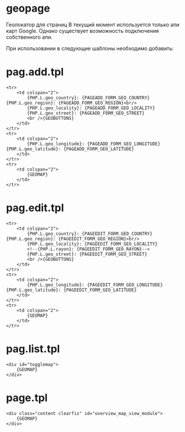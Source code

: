geopage
=======

Геолокатор для страниц
В текущий момент используется только апи карт Google. Однако существует возможность подключения собственного апи.

При использовании в следующие шаблоны необходимо добавить:

pag.add.tpl
===========

	<tr>
		<td colspan="2">
			{PHP.L.geo_country}: {PAGEADD_FORM_GEO_COUNTRY} {PHP.L.geo_region}: {PAGEADD_FORM_GEO_REGION}<br/> 
			{PHP.L.geo_locality}: {PAGEADD_FORM_GEO_LOCALITY}
			{PHP.L.geo_street}: {PAGEADD_FORM_GEO_STREET}
			<br />{GEOBUTTONS}
		</td>
	</tr>
	<tr>
		<td colspan="2">
			{PHP.L.geo_longitude}: {PAGEADD_FORM_GEO_LONGITUDE} {PHP.L.geo_latitude}: {PAGEADD_FORM_GEO_LATITUDE}
		</td>
	</tr>
	<tr>
		<td colspan="2">
			{GEOMAP}
		</td>
	</tr>

pag.edit.tpl
============

	<tr>
		<td colspan="2">
			{PHP.L.geo_country}: {PAGEEDIT_FORM_GEO_COUNTRY} {PHP.L.geo_region}: {PAGEEDIT_FORM_GEO_REGION}<br/>
			{PHP.L.geo_locality}: {PAGEEDIT_FORM_GEO_LOCALITY}
			<!--{PHP.L.rayon}: {PAGEEDIT_FORM_GEO_RAYON}-->
			{PHP.L.geo_street}: {PAGEEDIT_FORM_GEO_STREET}
			<br />{GEOBUTTONS}
		</td>
	</tr>
	<tr>
		<td colspan="2">
			{PHP.L.geo_longitude}: {PAGEEDIT_FORM_GEO_LONGITUDE} {PHP.L.geo_latitude}: {PAGEEDIT_FORM_GEO_LATITUDE}
		</td>
	</tr>
	<tr>
		<td colspan="2">
			{GEOMAP}
		</td>
	</tr>


pag.list.tpl
============

	<div id="togglemap">
		{GEOMAP}
	</div>

page.tpl
===========

	<div class="content clearfix" id="overview_map_view_module">
		{GEOMAP}
	</div>  